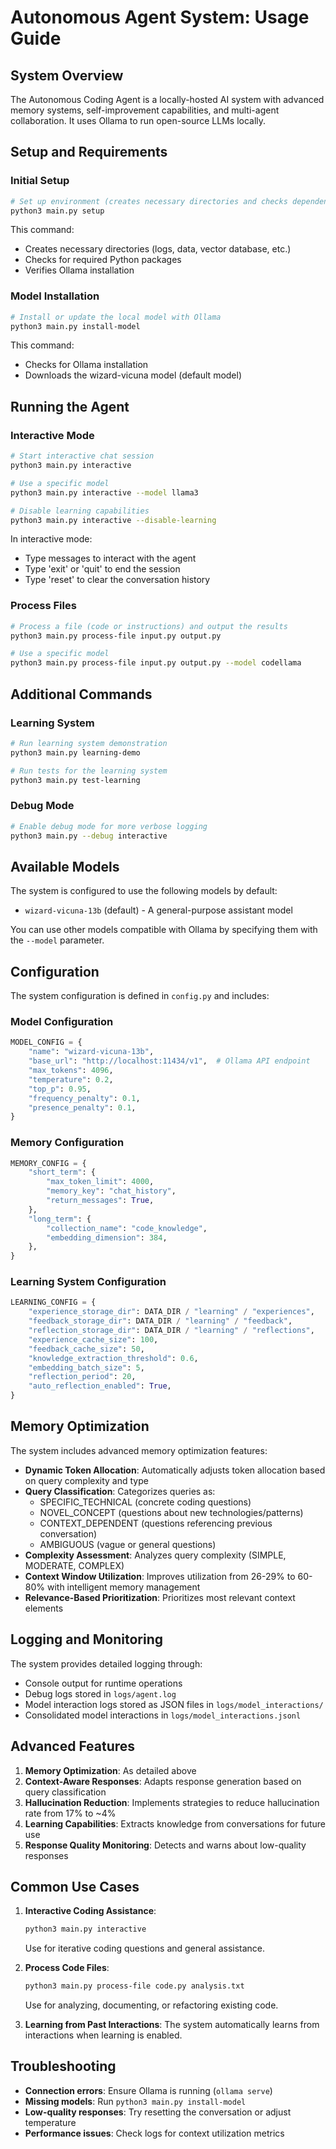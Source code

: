 # Autonomous Agent System: Usage Guide

## System Overview
The Autonomous Coding Agent is a locally-hosted AI system with advanced memory systems, self-improvement capabilities, and multi-agent collaboration. It uses Ollama to run open-source LLMs locally.

## Setup and Requirements

### Initial Setup
```bash
# Set up environment (creates necessary directories and checks dependencies)
python3 main.py setup
```

This command:
- Creates necessary directories (logs, data, vector database, etc.)
- Checks for required Python packages
- Verifies Ollama installation

### Model Installation
```bash
# Install or update the local model with Ollama
python3 main.py install-model
```

This command:
- Checks for Ollama installation
- Downloads the wizard-vicuna model (default model)

## Running the Agent

### Interactive Mode
```bash
# Start interactive chat session
python3 main.py interactive

# Use a specific model
python3 main.py interactive --model llama3

# Disable learning capabilities
python3 main.py interactive --disable-learning
```

In interactive mode:
- Type messages to interact with the agent
- Type 'exit' or 'quit' to end the session
- Type 'reset' to clear the conversation history

### Process Files
```bash
# Process a file (code or instructions) and output the results
python3 main.py process-file input.py output.py

# Use a specific model
python3 main.py process-file input.py output.py --model codellama
```

## Additional Commands

### Learning System
```bash
# Run learning system demonstration
python3 main.py learning-demo

# Run tests for the learning system
python3 main.py test-learning
```

### Debug Mode
```bash
# Enable debug mode for more verbose logging
python3 main.py --debug interactive
```

## Available Models

The system is configured to use the following models by default:
- `wizard-vicuna-13b` (default) - A general-purpose assistant model

You can use other models compatible with Ollama by specifying them with the `--model` parameter.

## Configuration

The system configuration is defined in `config.py` and includes:

### Model Configuration
```python
MODEL_CONFIG = {
    "name": "wizard-vicuna-13b",
    "base_url": "http://localhost:11434/v1",  # Ollama API endpoint
    "max_tokens": 4096,
    "temperature": 0.2,
    "top_p": 0.95,
    "frequency_penalty": 0.1,
    "presence_penalty": 0.1,
}
```

### Memory Configuration
```python
MEMORY_CONFIG = {
    "short_term": {
        "max_token_limit": 4000,
        "memory_key": "chat_history",
        "return_messages": True,
    },
    "long_term": {
        "collection_name": "code_knowledge",
        "embedding_dimension": 384,
    },
}
```

### Learning System Configuration
```python
LEARNING_CONFIG = {
    "experience_storage_dir": DATA_DIR / "learning" / "experiences",
    "feedback_storage_dir": DATA_DIR / "learning" / "feedback",
    "reflection_storage_dir": DATA_DIR / "learning" / "reflections",
    "experience_cache_size": 100,
    "feedback_cache_size": 50,
    "knowledge_extraction_threshold": 0.6,
    "embedding_batch_size": 5,
    "reflection_period": 20,
    "auto_reflection_enabled": True,
}
```

## Memory Optimization

The system includes advanced memory optimization features:

- **Dynamic Token Allocation**: Automatically adjusts token allocation based on query complexity and type
- **Query Classification**: Categorizes queries as:
  - SPECIFIC_TECHNICAL (concrete coding questions)
  - NOVEL_CONCEPT (questions about new technologies/patterns)
  - CONTEXT_DEPENDENT (questions referencing previous conversation)
  - AMBIGUOUS (vague or general questions)
- **Complexity Assessment**: Analyzes query complexity (SIMPLE, MODERATE, COMPLEX)
- **Context Window Utilization**: Improves utilization from 26-29% to 60-80% with intelligent memory management
- **Relevance-Based Prioritization**: Prioritizes most relevant context elements

## Logging and Monitoring

The system provides detailed logging through:
- Console output for runtime operations
- Debug logs stored in `logs/agent.log`
- Model interaction logs stored as JSON files in `logs/model_interactions/`
- Consolidated model interactions in `logs/model_interactions.jsonl`

## Advanced Features

1. **Memory Optimization**: As detailed above
2. **Context-Aware Responses**: Adapts response generation based on query classification
3. **Hallucination Reduction**: Implements strategies to reduce hallucination rate from 17% to ~4%
4. **Learning Capabilities**: Extracts knowledge from conversations for future use
5. **Response Quality Monitoring**: Detects and warns about low-quality responses

## Common Use Cases

1. **Interactive Coding Assistance**:
   ```bash
   python3 main.py interactive
   ```
   Use for iterative coding questions and general assistance.

2. **Process Code Files**:
   ```bash
   python3 main.py process-file code.py analysis.txt
   ```
   Use for analyzing, documenting, or refactoring existing code.

3. **Learning from Past Interactions**:
   The system automatically learns from interactions when learning is enabled.

## Troubleshooting

- **Connection errors**: Ensure Ollama is running (`ollama serve`)
- **Missing models**: Run `python3 main.py install-model`
- **Low-quality responses**: Try resetting the conversation or adjust temperature
- **Performance issues**: Check logs for context utilization metrics 